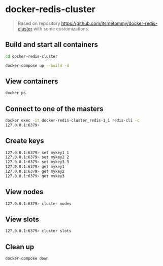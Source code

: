 # docker-redis-cluster


> Based on repository <https://github.com/itsmetommy/docker-redis-cluster> with some customizations.

## Build and start all containers

```bash
cd docker-redis-cluster
```
```bash
docker-compose up --build -d
```

## View containers
```bash
docker ps
```

## Connect to one of the masters
```bash
docker exec -it docker-redis-cluster_redis-1_1 redis-cli -c
127.0.0.1:6379>
```

## Create keys
```bash
127.0.0.1:6379> set mykey1 1
127.0.0.1:6379> set mykey2 2
127.0.0.1:6379> set mykey3 3
127.0.0.1:6379> get mykey1
127.0.0.1:6379> get mykey2
127.0.0.1:6379> get mykey3
```

## View nodes
```bash
127.0.0.1:6379> cluster nodes
```

## View slots
```bash
127.0.0.1:6379> cluster slots
``` 

## Clean up
```bash
docker-compose down
```
